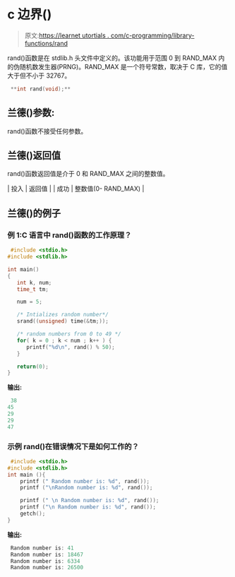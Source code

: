 # c 边界()

> 原文:[https://learnet utortials . com/c-programming/library-functions/rand](https://learnetutorials.com/c-programming/library-functions/rand)

rand()函数是在 stdlib.h 头文件中定义的。该功能用于范围 0 到 RAND_MAX 内的伪随机数发生器(PRNG)。RAND_MAX 是一个符号常数，取决于 C 库，它的值大于但不小于 32767。

```c
 **int rand(void);** 

```

## 兰德()参数:

rand()函数不接受任何参数。

## 兰德()返回值

rand()函数返回值是介于 0 和 RAND_MAX 之间的整数值。

| 投入 | 返回值 |
| 成功 | 整数值(0- RAND_MAX) |

## 兰德()的例子

### 例 1:C 语言中 rand()函数的工作原理？

```c
 #include <stdio.h>
#include <stdlib.h>

int main()
{
   int k, num;
   time_t tm;

   num = 5;

   /* Intializes random number*/
   srand((unsigned) time(&tm;));

   /* random numbers from 0 to 49 */
   for( k = 0 ; k < num ; k++ ) {
      printf("%d\n", rand() % 50);
   }

   return(0);
} 

```

**输出:**

```c
 38
45
29
29
47 
```

### 示例 rand()在错误情况下是如何工作的？

```c
 #include <stdio.h>
#include <stdlib.h>
int main (){
    printf (" Random number is: %d", rand());  
    printf ("\nRandom number is: %d", rand());  

    printf (" \n Random number is: %d", rand());  
    printf ("\n Random number is: %d", rand());  
    getch(); 
} 

```

**输出:**

```c
 Random number is: 41
 Random number is: 18467
 Random number is: 6334
 Random number is: 26500 
```